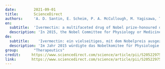 ```yaml
---
date:        2021-09-01
title:       ScienceDirect 
authors:     'A. D. Santin, E. Scheim, P. A. McCullough, M. Yagisawa, T. J. Borody'
en:
  subtitle:  'Ivermectin: a multifaceted drug of Nobel prize-honoured distinction with indicated efficacy against a new global scourge, COVID-19'
  description: 'In 2015, the Nobel Committee for Physiology or Medicine, in its only award for treatments of infectious diseases since six decades prior, honoured the discovery of ivermectin (IVM), a multifaceted drug deployed against some of the world’s most devastating tropical diseases. Since March 2020, when IVM was first used against a new global scourge, COVID-19, more than 20 randomized clinical trials (RCTs) have tracked such inpatient and outpatient treatments. Six of seven meta-analyses of IVM treatment RCTs reporting in 2021 found notable reductions in COVID-19 fatalities, with a mean 31% relative risk of mortality vs. controls. During mass IVM treatments in Peru, excess deaths fell by a mean of 74% over 30 days in its ten states with the most extensive treatments. Reductions in deaths correlated with the extent of IVM distributions in all 25 states with p < 0.002. Sharp reductions in morbidity using IVM were also observed in two animal models, of SARS-CoV-2 and a related betacoronavirus. The indicated biological mechanism of IVM, competitive binding with SARS-CoV-2 spike protein, is likely non-epitope specific, possibly yielding full efficacy against emerging viral mutant strains.'
de: 
  subtitle:    'Ivermectin: ein vielseitiges, mit dem Nobelpreis ausgezeichnetes Medikament mit nachgewiesener Wirksamkeit gegen eine neue globale Geißel, COVID-19'
  description: 'Im Jahr 2015 würdigte das Nobelkomitee für Physiologie oder Medizin mit seinem einzigen Preis für die Behandlung von Infektionskrankheiten seit sechs Jahrzehnten die Entdeckung von Ivermectin (IVM), einem vielseitigen Medikament, das gegen einige der verheerendsten Tropenkrankheiten der Welt eingesetzt wird. Seit März 2020, als IVM erstmals gegen eine neue globale Geißel, COVID-19, eingesetzt wurde, haben mehr als 20 randomisierte klinische Studien (RCTs) solche stationären und ambulanten Behandlungen verfolgt. Sechs von sieben Meta-Analysen der RCTs zur IVM-Behandlung, die 2021 veröffentlicht wurden, ergaben eine bemerkenswerte Verringerung der COVID-19-Todesfälle, mit einem durchschnittlichen relativen Sterberisiko von 31 % im Vergleich zu den Kontrollen. Während der massiven IVM-Behandlungen in Peru gingen die überzähligen Todesfälle in den zehn Bundesstaaten mit den umfangreichsten Behandlungen innerhalb von 30 Tagen um durchschnittlich 74 % zurück. Der Rückgang der Todesfälle korrelierte mit dem Ausmaß der IVM-Verteilung in allen 25 Bundesstaaten mit p < 0,002. Ein deutlicher Rückgang der Morbidität durch IVM wurde auch in zwei Tiermodellen beobachtet, und zwar bei SARS-CoV-2 und einem verwandten Betacoronavirus. Der angegebene biologische Mechanismus von IVM, die kompetitive Bindung an das SARS-CoV-2-Spike-Protein, ist wahrscheinlich nicht epitopspezifisch, was möglicherweise zu einer vollständigen Wirksamkeit gegen neu auftretende virale Mutantenstämme führt.'
group:       "Therapeutics"
credit:     https://www.sciencedirect.com/science/article/pii/S2052297521000883?via%3Dihub
link:       https://www.sciencedirect.com/science/article/pii/S2052297521000883/pdfft?md5=747595d584d2d7f1fc0d3acb5dae61e1&pid=1-s2.0-S2052297521000883-main.pdf
---
```

<object data="{{ page.link }}" style='height:calc(100vh - 400px); width: 100%' type='application/pdf'></object>